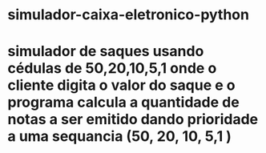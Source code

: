 # simulador-caixa-eletronico-python
# simulador de saques usando cédulas de 50,20,10,5,1 onde o cliente digita o valor do saque e o programa calcula a quantidade de notas a ser emitido dando prioridade a uma sequancia (50, 20, 10, 5,1 )
